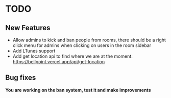 # TODO

## New Features
- Allow admins to kick and ban people from rooms, there should be a right click menu for admins when clicking on users in the room sidebar
- Add LTunes support
- Add get location api to find where we are at the moment: https://bellpoint.vercel.app/api/get-location

## Bug fixes

**You are working on the ban system, test it and make improvements**